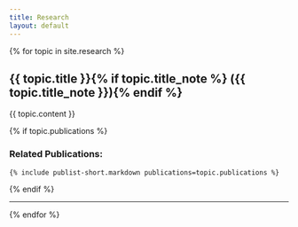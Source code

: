 ```yaml
---
title: Research
layout: default
---
```


{% for topic in site.research %}
  <h2 id="{{ topic.topic_id }}">{{ topic.title }}{% if topic.title_note %} ({{ topic.title_note }}){% endif %}</h2>
  
  {{ topic.content }}
  
  {% if topic.publications %}
### Related Publications:
    {% include publist-short.markdown publications=topic.publications %}
  {% endif %}
  
  ---
{% endfor %}
